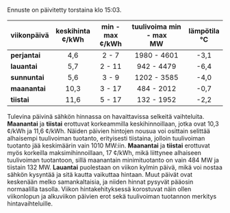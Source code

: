 Ennuste on päivitetty torstaina klo 15:03.

| viikonpäivä  | keskihinta<br>¢/kWh | min - max<br>¢/kWh | tuulivoima min - max<br>MW | lämpötila<br>°C |
|:-------------|:----------------:|:----------------:|:-------------:|:-------------:|
| **perjantai**  |       4,6       |       2 - 7      |   1980 - 4601 |      -3,1     |
| **lauantai**   |       5,7       |      2 - 11      |   942 - 4479  |      -6,4     |
| **sunnuntai**  |       5,6       |       3 - 9      |   1202 - 3585 |      -4,0     |
| **maanantai**  |      10,3       |      3 - 17      |    484 - 2012 |      -0,7     |
| **tiistai**    |      11,6       |      5 - 17      |    132 - 1952 |      -2,2     |

Tulevina päivinä sähkön hinnassa on havaittavissa selkeitä vaihteluita. **Maanantai** ja **tiistai** erottuvat korkeammilla keskihinnoillaan, jotka ovat 10,3 ¢/kWh ja 11,6 ¢/kWh. Näiden päivien hintojen nousua voi osittain selittää alhaisempi tuulivoiman tuotanto, erityisesti tiistaina, jolloin tuulivoiman tuotanto jää keskimäärin vain 1010 MW:iin. **Maanantai** ja **tiistai** erottuvat myös korkeilla maksimihinnoillaan, 17 ¢/kWh, mikä liittynee alhaiseen tuulivoiman tuotantoon, sillä maanantain minimituotanto on vain 484 MW ja tiistain 132 MW. **Lauantai** puolestaan on viikon kylmin päivä, mikä voi nostaa sähkön kysyntää ja sitä kautta vaikuttaa hintaan. Muut päivät ovat keskenään melko samankaltaisia, ja niiden hinnat pysyvät pääosin normaalilla tasolla. Viikon hintakehityksessä korostuvat näin ollen viikonlopun ja alkuviikon päivien erot sekä tuulivoiman tuotannon merkitys hintavaihteluille.